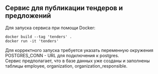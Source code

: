 ## Сервис для публикации тендеров и предложений

Для запуска сервиса при помощи Docker:
```
docker build --tag 'tenders' . 
docker run -it 'tenders'
```

Для корректного запуска требуется указать переменную окружения POSTGRES_CONN - URL для подключения к postgres.  
Сервис предполагает, что в базе данных уже созданы и заполнены таблицы employee, organization, organization_responsible. 



